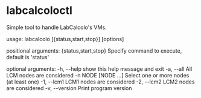 # labcalcoloctl
Simple tool to handle LabCalcolo's VMs.

usage: labcalcolo [{status,start,stop}] [options]

positional arguments:
  {status,start,stop}  Specify command to execute, default is 'status'

optional arguments:
  -h, --help           show this help message and exit
  -a, --all            All LCM nodes are considered
  -n NODE [NODE ...]   Select one or more nodes (at least one)
  -1, --lcm1           LCM1 nodes are considered
  -2, --lcm2           LCM2 nodes are considered
  -v, --version        Print program version
